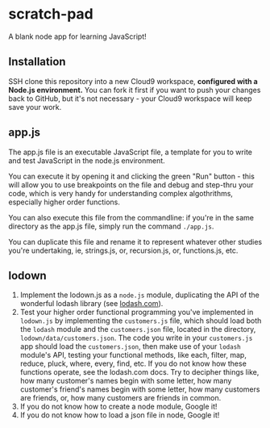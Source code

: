 # scratch-pad
A blank node app for learning JavaScript!

## Installation

SSH clone this repository into a new Cloud9 workspace, **configured with a Node.js environment.**  You can fork it first if you want to push your changes back to GitHub, but it's not necessary - your Cloud9 workspace will keep save your work.

## app.js

The app.js file is an executable JavaScript file, a template for you to write and test JavaScript in the node.js environment.

You can execute it by opening it and clicking the green "Run" button - this will allow you to use breakpoints on the file and debug and step-thru your code, which is very handy for understanding complex algothrithms, especially higher order functions.

You can also execute this file from the commandline: if you're in the same directory as the app.js file, simply run the command `./app.js`.

You can duplicate this file and rename it to represent whatever other studies you're undertaking, ie, strings.js, or, recursion.js, or, functions.js, etc.

## lodown

1. Implement the lodown.js as a `node.js` module, duplicating the API of the wonderful lodash library (see <a href="https://lodash.com/" target="_blank">lodash.com</a>).
2. Test your higher order functional programming you've implemented in `lodown.js` by implementing the `customers.js` file, which should load both the `lodash` module and the `customers.json` file, located in the directory, `lodown/data/customers.json`.  The code you write in your `customers.js` app should load the `customers.json`, then make use of your `lodash` module's API, testing your functional methods, like each, filter, map, reduce, pluck, where, every, find, etc.  If you do not know how these functions operate, see the lodash.com docs.  Try to decipher things like, how many customer's names begin with some letter, how many customer's friend's names begin with some letter, how many customers are friends, or, how many customers are friends in common.
3. If you do not know how to create a node module, Google it!
4. If you do not know how to load a json file in node, Google it!